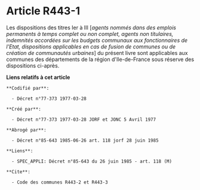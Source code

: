 # Article R443-1

Les dispositions des titres Ier à III [*agents nommés dans des emplois permanents à temps complet ou non complet, agents non
titulaires, indemnités accordées sur les budgets communaux aux fonctionnaires de l'Etat, dispositions applicables en cas de
fusion de communes ou de création de communautés urbaines*] du présent livre sont applicables aux communes des départements
de la région d'Ile-de-France sous réserve des dispositions ci-après.

**Liens relatifs à cet article**

	**Codifié par**:

	  - Décret n°77-373 1977-03-28

	**Créé par**:

	  - Décret n°77-373 1977-03-28 JORF et JONC 5 Avril 1977

	**Abrogé par**:

	  - Décret n°85-643 1985-06-26 art. 118 jorf 28 juin 1985

	**Liens**:

	  - SPEC_APPLI: Décret n°85-643 du 26 juin 1985 - art. 118 (M)

	**Cite**:

	  - Code des communes R443-2 et R443-3
